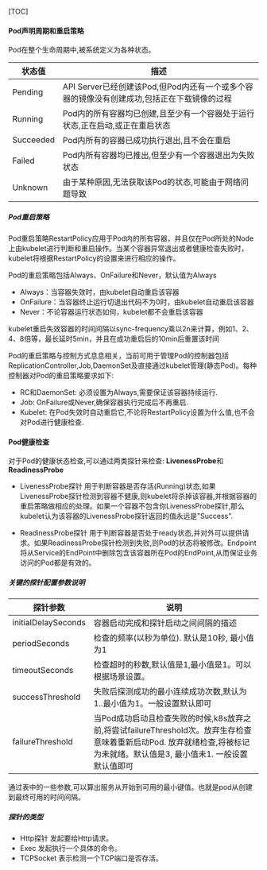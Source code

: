 [TOC]
#### Pod声明周期和重启策略
Pod在整个生命周期中,被系统定义为各种状态。

| 状态值    | 描述                                                         |
| --------- | ------------------------------------------------------------ |
| Pending   | API Server已经创建该Pod,但Pod内还有一个或多个容器的镜像没有创建成功,包括正在下载镜像的过程 |
| Running   | Pod内的所有容器均已创建,且至少有一个容器处于运行状态,正在启动,或正在重启状态 |
| Succeeded | Pod内所有的容器已成功执行退出,且不会在重启                   |
| Failed    | Pod内所有容器均已推出,但至少有一个容器退出为失败状态         |
| Unknown   | 由于某种原因,无法获取该Pod的状态,可能由于网络问题导致        |

##### Pod重启策略
Pod重启策略RestartPolicy应用于Pod内的所有容器，并且仅在Pod所处的Node上由kubelet进行判断和重启操作。当某个容器异常退出或者健康检查失败时，kubelet将根据RestartPolicy的设置来进行相应的操作。

Pod的重启策略包括Always、OnFailure和Never，默认值为Always
* Always：当容器失效时，由kubelet自动重启该容器
* OnFailure：当容器终止运行切退出代码不为0时，由kubelet自动重启该容器
* Never：不论容器运行状态如何，kubelet都不会重启该容器

kubelet重启失效容器的时间间隔以sync-frequency乘以2n来计算，例如1、2、4、8倍等，最长延时5min，并且在成功重启后的10min后重置该时间

Pod的重启策略与控制方式息息相关，当前可用于管理Pod的控制器包括ReplicationController,Job,DaemonSet及直接通过kubelet管理(静态Pod)。每种控制器对Pod的重启策略要求如下:

* RC和DaemonSet: 必须设置为Always,需要保证该容器持续运行.
* Job: OnFailure或Never,确保容器执行完成后不再重启.
* Kubelet: 在Pod失效时自动重启它,不论将RestartPolicy设置为什么值,也不会对Pod进行健康检查.

#### Pod健康检查
对于Pod的健康状态检查,可以通过两类探针来检查: **LivenessProbe**和**ReadinessProbe**
* LivenessProbe探针
用于判断容器是否存活(Running)状态,如果LivenessProbe探针检测到容器不健康,则kubelet将杀掉该容器,并根据容器的重启策略做相应的处理。如果一个容器不包含你LivenessProbe探针,那么kubelet认为该容器的LivenessProbe探针返回的值永远是"Success".

* ReadinessProbe探针
用于判断容器是否处于ready状态,并对外可以提供请求。如果ReadinessProbe探针检测到失败,则Pod的状态将被修改。Endpoint将从Service的EndPoint中删除包含该容器所在Pod的EndPoint,从而保证业务访问的Pod都是有效的。

##### 关键的探针配置参数说明

| 探针参数            | 说明                                                         |
| ------------------- | ------------------------------------------------------------ |
| initialDelaySeconds | 容器启动完成和探针启动之间间隔的描述                         |
| periodSeconds       | 检查的频率(以秒为单位). 默认是10秒, 最小值为1                |
| timeoutSeconds      | 检查超时的秒数,默认值是1,最小值是1。可以根据场景设置。       |
| successThreshold    | 失败后探测成功的最小连续成功次数,默认为1..最小值为1。一般设置默认即可 |
| failureThreshold    | 当Pod成功启动且检查失败的时候,k8s放弃之前,将尝试failureThreshold次。放弃生存检查意味着重新启动Pod. 放弃就绪检查,将被标记为未就绪。默认值是3, 最小值未1. 一般设置默认值即可 |

通过表中的一些参数,可以算出服务从开始到可用的最小键值。也就是pod从创建到最终可用的时间间隔。

##### 探针的类型
* Http探针 发起要给Http请求。
* Exec 发起执行一个具体的命令。
* TCPSocket 表示检测一个TCP端口是否存活。